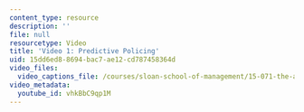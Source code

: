 ```yaml
---
content_type: resource
description: ''
file: null
resourcetype: Video
title: 'Video 1: Predictive Policing'
uid: 15dd6ed8-8694-bac7-ae12-cd787458364d
video_files:
  video_captions_file: /courses/sloan-school-of-management/15-071-the-analytics-edge-spring-2017/visualization/the-analytical-policeman-visualization-for-law-and-order/video-1-predictive-policing-0/vhkBbC9qp1M.vtt
video_metadata:
  youtube_id: vhkBbC9qp1M
---
```

